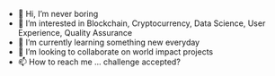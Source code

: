 - 👋 Hi, I’m never boring
- 👀 I’m interested in Blockchain, Cryptocurrency, Data Science, User Experience, Quality Assurance 
- 🌱 I’m currently learning something new everyday
- 💞️ I’m looking to collaborate on world impact projects 
- 📫 How to reach me ... challenge accepted? 

<!---
lofisofi3/lofisofi3 is a ✨ special ✨ repository because its `README.md` (this file) appears on your GitHub profile.
You can click the Preview link to take a look at your changes.
--->
